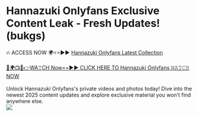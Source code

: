# Hannazuki Onlyfans Exclusive Content Leak - Fresh Updates! (bukgs)

🔥 ACCESS NOW 🌍==►► <a href="https://tinyurl.com/kvy9nzfs" rel="nofollow">Hannazuki Onlyfans Latest Collection</a>
<br><br>
[🔴🌍📺📱👉WA𝚃CH Now==►► CLICK HERE TO Hannazuki Onlyfans 𝚆𝙰𝚃𝙲𝙷 NOW](https://tinyurl.com/kvy9nzfs)
<br><br>
Unlock Hannazuki Onlyfans's private videos and photos today! Dive into the newest 2025 content updates and explore exclusive material you won’t find anywhere else.
<br>
<a href="https://tinyurl.com/kvy9nzfs" rel="nofollow" data-target="animated-image.originalLink"><img src="https://camo.githubusercontent.com/8a4f000d20f83aca3bf7ec5f350d767afa0574a8a352519fd8cfa583a6f93a33/68747470733a2f2f692e696d6775722e636f6d2f644a486b345a712e676966" data-canonical-src="https://i.imgur.com/dJHk4Zq.gif" style="max-width: 100%; display: inline-block;" data-target="animated-image.originalImage"></a>
<br>
